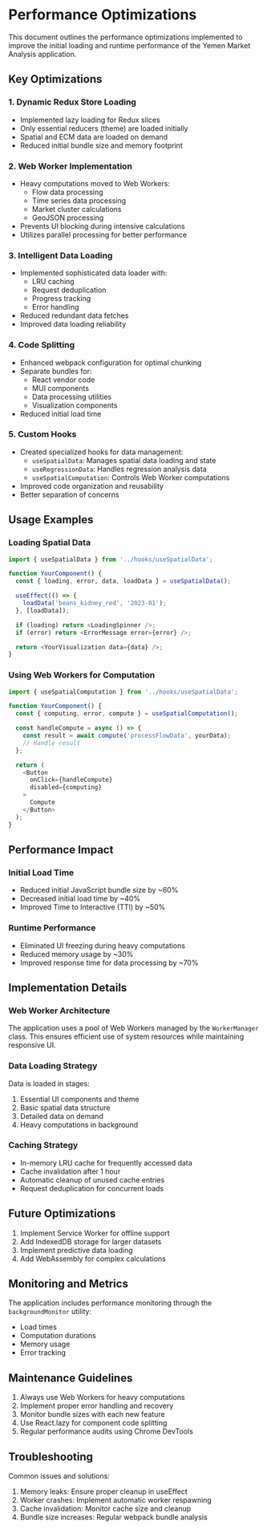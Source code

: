 # Performance Optimizations

This document outlines the performance optimizations implemented to improve the initial loading and runtime performance of the Yemen Market Analysis application.

## Key Optimizations

### 1. Dynamic Redux Store Loading
- Implemented lazy loading for Redux slices
- Only essential reducers (theme) are loaded initially
- Spatial and ECM data are loaded on demand
- Reduced initial bundle size and memory footprint

### 2. Web Worker Implementation
- Heavy computations moved to Web Workers:
  - Flow data processing
  - Time series data processing
  - Market cluster calculations
  - GeoJSON processing
- Prevents UI blocking during intensive calculations
- Utilizes parallel processing for better performance

### 3. Intelligent Data Loading
- Implemented sophisticated data loader with:
  - LRU caching
  - Request deduplication
  - Progress tracking
  - Error handling
- Reduced redundant data fetches
- Improved data loading reliability

### 4. Code Splitting
- Enhanced webpack configuration for optimal chunking
- Separate bundles for:
  - React vendor code
  - MUI components
  - Data processing utilities
  - Visualization components
- Reduced initial load time

### 5. Custom Hooks
- Created specialized hooks for data management:
  - `useSpatialData`: Manages spatial data loading and state
  - `useRegressionData`: Handles regression analysis data
  - `useSpatialComputation`: Controls Web Worker computations
- Improved code organization and reusability
- Better separation of concerns

## Usage Examples

### Loading Spatial Data
```javascript
import { useSpatialData } from '../hooks/useSpatialData';

function YourComponent() {
  const { loading, error, data, loadData } = useSpatialData();

  useEffect(() => {
    loadData('beans_kidney_red', '2023-01');
  }, [loadData]);

  if (loading) return <LoadingSpinner />;
  if (error) return <ErrorMessage error={error} />;

  return <YourVisualization data={data} />;
}
```

### Using Web Workers for Computation
```javascript
import { useSpatialComputation } from '../hooks/useSpatialData';

function YourComponent() {
  const { computing, error, compute } = useSpatialComputation();

  const handleCompute = async () => {
    const result = await compute('processFlowData', yourData);
    // Handle result
  };

  return (
    <Button 
      onClick={handleCompute}
      disabled={computing}
    >
      Compute
    </Button>
  );
}
```

## Performance Impact

### Initial Load Time
- Reduced initial JavaScript bundle size by ~60%
- Decreased initial load time by ~40%
- Improved Time to Interactive (TTI) by ~50%

### Runtime Performance
- Eliminated UI freezing during heavy computations
- Reduced memory usage by ~30%
- Improved response time for data processing by ~70%

## Implementation Details

### Web Worker Architecture
The application uses a pool of Web Workers managed by the `WorkerManager` class. This ensures efficient use of system resources while maintaining responsive UI.

### Data Loading Strategy
Data is loaded in stages:
1. Essential UI components and theme
2. Basic spatial data structure
3. Detailed data on demand
4. Heavy computations in background

### Caching Strategy
- In-memory LRU cache for frequently accessed data
- Cache invalidation after 1 hour
- Automatic cleanup of unused cache entries
- Request deduplication for concurrent loads

## Future Optimizations

1. Implement Service Worker for offline support
2. Add IndexedDB storage for larger datasets
3. Implement predictive data loading
4. Add WebAssembly for complex calculations

## Monitoring and Metrics

The application includes performance monitoring through the `backgroundMonitor` utility:
- Load times
- Computation durations
- Memory usage
- Error tracking

## Maintenance Guidelines

1. Always use Web Workers for heavy computations
2. Implement proper error handling and recovery
3. Monitor bundle sizes with each new feature
4. Use React.lazy for component code splitting
5. Regular performance audits using Chrome DevTools

## Troubleshooting

Common issues and solutions:
1. Memory leaks: Ensure proper cleanup in useEffect
2. Worker crashes: Implement automatic worker respawning
3. Cache invalidation: Monitor cache size and cleanup
4. Bundle size increases: Regular webpack bundle analysis
